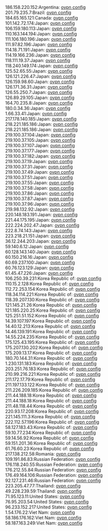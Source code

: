 186.158.220.152:Argentina: [ovpn config](vpn/186_158_220_152.ovpn)  
201.79.235.7:Brazil: [ovpn config](vpn/201_79_235_7.ovpn)  
184.65.165.121:Canada: [ovpn config](vpn/184_65_165_121.ovpn)  
101.142.72.174:Japan: [ovpn config](vpn/101_142_72_174.ovpn)  
106.159.180.113:Japan: [ovpn config](vpn/106_159_180_113.ovpn)  
110.163.144.194:Japan: [ovpn config](vpn/110_163_144_194.ovpn)  
111.106.180.196:Japan: [ovpn config](vpn/111_106_180_196.ovpn)  
111.97.82.196:Japan: [ovpn config](vpn/111_97_82_196.ovpn)  
114.18.71.191:Japan: [ovpn config](vpn/114_18_71_191.ovpn)  
114.19.166.236:Japan: [ovpn config](vpn/114_19_166_236.ovpn)  
118.111.19.37:Japan: [ovpn config](vpn/118_111_19_37.ovpn)  
118.240.149.174:Japan: [ovpn config](vpn/118_240_149_174.ovpn)  
125.52.65.55:Japan: [ovpn config](vpn/125_52_65_55.ovpn)  
126.121.226.47:Japan: [ovpn config](vpn/126_121_226_47.ovpn)  
126.159.98.60:Japan: [ovpn config](vpn/126_159_98_60.ovpn)  
126.171.36.31:Japan: [ovpn config](vpn/126_171_36_31.ovpn)  
126.55.250.7:Japan: [ovpn config](vpn/126_55_250_7.ovpn)  
126.89.29.105:Japan: [ovpn config](vpn/126_89_29_105.ovpn)  
164.70.235.8:Japan: [ovpn config](vpn/164_70_235_8.ovpn)  
180.0.34.36:Japan: [ovpn config](vpn/180_0_34_36.ovpn)  
1.66.33.41:Japan: [ovpn config](vpn/1_66_33_41.ovpn)  
217.178.140.185:Japan: [ovpn config](vpn/217_178_140_185.ovpn)  
218.221.185.186:Japan: [ovpn config](vpn/218_221_185_186.ovpn)  
218.221.185.186:Japan: [ovpn config](vpn/218_221_185_186.ovpn)  
219.100.37.104:Japan: [ovpn config](vpn/219_100_37_104.ovpn)  
219.100.37.105:Japan: [ovpn config](vpn/219_100_37_105.ovpn)  
219.100.37.107:Japan: [ovpn config](vpn/219_100_37_107.ovpn)  
219.100.37.177:Japan: [ovpn config](vpn/219_100_37_177.ovpn)  
219.100.37.182:Japan: [ovpn config](vpn/219_100_37_182.ovpn)  
219.100.37.19:Japan: [ovpn config](vpn/219_100_37_19.ovpn)  
219.100.37.31:Japan: [ovpn config](vpn/219_100_37_31.ovpn)  
219.100.37.49:Japan: [ovpn config](vpn/219_100_37_49.ovpn)  
219.100.37.51:Japan: [ovpn config](vpn/219_100_37_51.ovpn)  
219.100.37.55:Japan: [ovpn config](vpn/219_100_37_55.ovpn)  
219.100.37.58:Japan: [ovpn config](vpn/219_100_37_58.ovpn)  
219.100.37.86:Japan: [ovpn config](vpn/219_100_37_86.ovpn)  
219.100.37.87:Japan: [ovpn config](vpn/219_100_37_87.ovpn)  
219.100.37.96:Japan: [ovpn config](vpn/219_100_37_96.ovpn)  
219.98.132.92:Japan: [ovpn config](vpn/219_98_132_92.ovpn)  
220.148.183.191:Japan: [ovpn config](vpn/220_148_183_191.ovpn)  
221.44.175.195:Japan: [ovpn config](vpn/221_44_175_195.ovpn)  
222.224.202.47:Japan: [ovpn config](vpn/222_224_202_47.ovpn)  
222.8.74.143:Japan: [ovpn config](vpn/222_8_74_143.ovpn)  
223.218.21.151:Japan: [ovpn config](vpn/223_218_21_151.ovpn)  
36.12.244.203:Japan: [ovpn config](vpn/36_12_244_203.ovpn)  
59.140.6.12:Japan: [ovpn config](vpn/59_140_6_12.ovpn)  
60.128.143.140:Japan: [ovpn config](vpn/60_128_143_140.ovpn)  
60.150.216.16:Japan: [ovpn config](vpn/60_150_216_16.ovpn)  
60.69.237.100:Japan: [ovpn config](vpn/60_69_237_100.ovpn)  
60.76.123.129:Japan: [ovpn config](vpn/60_76_123_129.ovpn)  
61.45.47.226:Japan: [ovpn config](vpn/61_45_47_226.ovpn)  
106.250.39.231:Korea Republic of: [ovpn config](vpn/106_250_39_231.ovpn)  
110.15.2.128:Korea Republic of: [ovpn config](vpn/110_15_2_128.ovpn)  
112.72.253.154:Korea Republic of: [ovpn config](vpn/112_72_253_154.ovpn)  
118.34.114.221:Korea Republic of: [ovpn config](vpn/118_34_114_221.ovpn)  
118.39.207.130:Korea Republic of: [ovpn config](vpn/118_39_207_130.ovpn)  
121.145.21.26:Korea Republic of: [ovpn config](vpn/121_145_21_26.ovpn)  
121.185.220.25:Korea Republic of: [ovpn config](vpn/121_185_220_25.ovpn)  
125.251.51.152:Korea Republic of: [ovpn config](vpn/125_251_51_152.ovpn)  
14.39.107.197:Korea Republic of: [ovpn config](vpn/14_39_107_197.ovpn)  
14.40.12.213:Korea Republic of: [ovpn config](vpn/14_40_12_213.ovpn)  
14.46.139.191:Korea Republic of: [ovpn config](vpn/14_46_139_191.ovpn)  
14.55.224.235:Korea Republic of: [ovpn config](vpn/14_55_224_235.ovpn)  
175.125.43.195:Korea Republic of: [ovpn config](vpn/175_125_43_195.ovpn)  
175.207.130.202:Korea Republic of: [ovpn config](vpn/175_207_130_202.ovpn)  
175.209.13.17:Korea Republic of: [ovpn config](vpn/175_209_13_17.ovpn)  
180.70.144.31:Korea Republic of: [ovpn config](vpn/180_70_144_31.ovpn)  
1.230.131.183:Korea Republic of: [ovpn config](vpn/1_230_131_183.ovpn)  
203.251.76.183:Korea Republic of: [ovpn config](vpn/203_251_76_183.ovpn)  
210.99.216.221:Korea Republic of: [ovpn config](vpn/210_99_216_221.ovpn)  
211.172.17.79:Korea Republic of: [ovpn config](vpn/211_172_17_79.ovpn)  
211.197.133.122:Korea Republic of: [ovpn config](vpn/211_197_133_122.ovpn)  
211.226.209.185:Korea Republic of: [ovpn config](vpn/211_226_209_185.ovpn)  
211.44.188.18:Korea Republic of: [ovpn config](vpn/211_44_188_18.ovpn)  
211.44.188.18:Korea Republic of: [ovpn config](vpn/211_44_188_18.ovpn)  
211.48.118.44:Korea Republic of: [ovpn config](vpn/211_48_118_44.ovpn)  
220.93.17.208:Korea Republic of: [ovpn config](vpn/220_93_17_208.ovpn)  
221.145.111.3:Korea Republic of: [ovpn config](vpn/221_145_111_3.ovpn)  
222.112.57.196:Korea Republic of: [ovpn config](vpn/222_112_57_196.ovpn)  
58.127.183.43:Korea Republic of: [ovpn config](vpn/58_127_183_43.ovpn)  
59.10.77.234:Korea Republic of: [ovpn config](vpn/59_10_77_234.ovpn)  
59.14.56.92:Korea Republic of: [ovpn config](vpn/59_14_56_92.ovpn)  
59.151.201.36:Korea Republic of: [ovpn config](vpn/59_151_201_36.ovpn)  
61.76.60.23:Korea Republic of: [ovpn config](vpn/61_76_60_23.ovpn)  
217.138.212.58:Romania: [ovpn config](vpn/217_138_212_58.ovpn)  
109.191.86.83:Russian Federation: [ovpn config](vpn/109_191_86_83.ovpn)  
176.118.240.55:Russian Federation: [ovpn config](vpn/176_118_240_55.ovpn)  
176.212.55.84:Russian Federation: [ovpn config](vpn/176_212_55_84.ovpn)  
176.49.164.106:Russian Federation: [ovpn config](vpn/176_49_164_106.ovpn)  
92.127.231.46:Russian Federation: [ovpn config](vpn/92_127_231_46.ovpn)  
223.205.47.77:Thailand: [ovpn config](vpn/223_205_47_77.ovpn)  
49.228.239.59:Thailand: [ovpn config](vpn/49_228_239_59.ovpn)  
71.95.123.11:United States: [ovpn config](vpn/71_95_123_11.ovpn)  
76.95.203.54:United States: [ovpn config](vpn/76_95_203_54.ovpn)  
96.233.152.217:United States: [ovpn config](vpn/96_233_152_217.ovpn)  
1.54.176.22:Viet Nam: [ovpn config](vpn/1_54_176_22.ovpn)  
58.186.176.162:Viet Nam: [ovpn config](vpn/58_186_176_162.ovpn)  
58.187.163.249:Viet Nam: [ovpn config](vpn/58_187_163_249.ovpn)  

